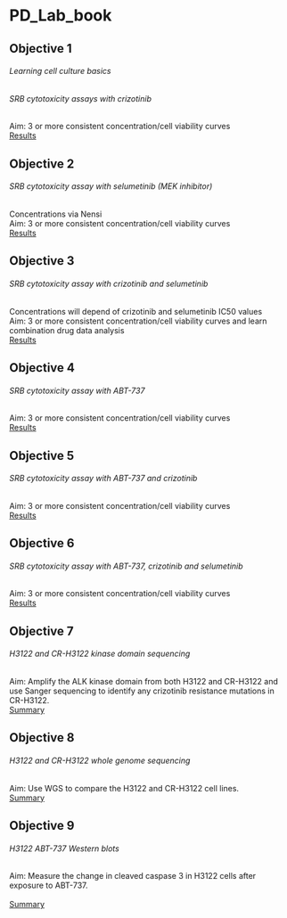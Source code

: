 # PD_Lab_book


## Objective 1
###### Learning cell culture basics
###### SRB cytotoxicity assays with crizotinib
Aim: 3 or more consistent concentration/cell viability curves<br>
[Results](Objective_summaries/O1_crizotinib.md)

## Objective 2
###### SRB cytotoxicity assay with selumetinib (MEK inhibitor)
Concentrations via Nensi<br>
Aim: 3 or more consistent concentration/cell viability curves<br>
[Results](Objective_summaries/O2_selumetinib.md)

## Objective 3
###### SRB cytotoxicity assay with crizotinib and selumetinib
Concentrations will depend of crizotinib and selumetinib IC50 values<br>
Aim: 3 or more consistent concentration/cell viability curves and learn combination drug data analysis\
[Results](Objective_summaries/O3_crizotinib_selumetinib.md)

## Objective 4
###### SRB cytotoxicity assay with ABT-737
Aim: 3 or more consistent concentration/cell viability curves\
[Results](Objective_summaries/O4_ABT-737.md)

## Objective 5
###### SRB cytotoxicity assay with ABT-737 and crizotinib<br>
Aim: 3 or more consistent concentration/cell viability curves\
[Results](Objective_summaries/O5_crizotinib_ABT.md)

## Objective 6
###### SRB cytotoxicity assay with ABT-737, crizotinib and selumetinib<br>
Aim: 3 or more consistent concentration/cell viability curves<br>
[Results](Objective_summaries/O6_crizotinib_selumetinib_ABT.md)

## Objective 7
###### H3122 and CR-H3122 kinase domain sequencing
Aim: Amplify the ALK kinase domain from both H3122 and CR-H3122 and use Sanger sequencing to identify any crizotinib resistance mutations in CR-H3122. <br>
[Summary](Objective_summaries/O7_kinase_domain_sequencing.md)

## Objective 8
###### H3122 and CR-H3122 whole genome sequencing
Aim: Use WGS to compare the H3122 and CR-H3122 cell lines. <br>
[Summary](Objective_summaries/O8_WGS.md)

## Objective 9
###### H3122 ABT-737 Western blots
Aim: Measure the change in cleaved caspase 3 in H3122 cells after exposure to ABT-737. <br> <br>
[Summary](Objective_summaries/O9_ABT_westerns.md)
